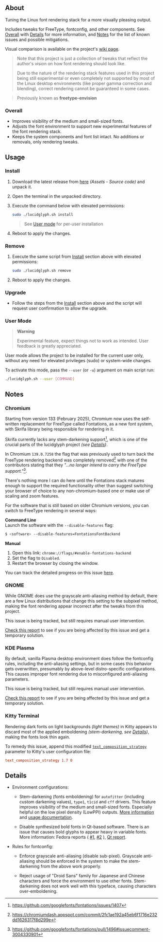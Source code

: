 ## About
Tuning the Linux font rendering stack for a more visually pleasing output.

Includes tweaks for FreeType, fontconfig, and other components. See
[Overall](#overall) with [Details](#details) for more information, and
[Notes](#notes) for the list of known issues and possible mitigations.

Visual comparison is available on the project's
[wiki page](https://github.com/maximilionus/lucidglyph/wiki/Comparison).

> Note that this project is just a collection of tweaks that reflect the
> author's vision on how font rendering should look like.
>
> Due to the nature of the rendering stack features used in this project being
> still experimental or even completely not supported by most of the Linux
> desktop environments (like proper gamma correction and blending), correct
> rendering cannot be guaranteed in some cases.

> Previously known as **freetype-envision**

### Overall
- Improves visibility of the medium and small-sized fonts.
- Adjusts the font environment to support new experimental features of the font
  rendering stack.
- Keeps the system components and font list intact. No additions or removals,
  only rendering tweaks.


## Usage
### Install
1. Download the latest release from
   [here](https://github.com/maximilionus/lucidglyph/releases/latest)
   _(Assets - Source code)_ and unpack it.
2. Open the terminal in the unpacked directory.
3. Execute the command below with elevated permissions:

   ```sh
   sudo ./lucidglyph.sh install
   ```

   > See [User mode](#user-mode) for per-user installation
4. Reboot to apply the changes.

### Remove
1. Execute the same script from [Install](#install) section above with elevated
   permissions:

   ```sh
   sudo ./lucidglyph.sh remove
   ```
2. Reboot to apply the changes.

### Upgrade
- Follow the steps from the [Install](#install) section above and the script will
request user confirmation to allow the upgrade.

### User Mode
> **Warning**
>
> Experimental feature, expect things not to work as intended. User feedback is
> greatly appreciated.

User mode allows the project to be installed for the current user only, without
any need for elevated privileges (sudo) or system-wide changes.

To activate this mode, pass the `--user` (or `-u`) argument on main script run:
```sh
./lucidglyph.sh --user [COMMAND]
```


## Notes
### Chromium
Starting from version 133 (February 2025), Chromium now uses the self-written
replacement for FreeType called Fontations, as a new font system, with Skrifa
library being responsible for rendering in it.

Skrifa currently lacks any stem-darkening support[^1], which is one of the
crucial parts of the lucidglyph project _(see [Details](#details))_.

In Chromium `139.0.7258` the flag that was previously used to turn back the
FreeType rendering backend was completely removed[^2] with one of the
contributors stating that they _"...no longer intend to carry the FreeType
support."_[^3].

There's nothing more I can do here until the Fontations stack matures enough to
support the required functionality other than suggest switching your browser of
choice to any non-chromium-based one or make use of scaling and zoom features.

For the software that is still based on older Chromium versions, you can switch
to FreeType rendering in several ways:

**Command Line**  
Launch the software with the `--disable-features` flag:

```sh
$ <software> --disable-features=FontationsFontBackend
```

**Manual**  
1. Open this link: `chrome://flags/#enable-fontations-backend`
2. Set the flag to `Disabled`.
3. Restart the browser by closing the window.

You can track the detailed progress on this issue
[here](https://github.com/maximilionus/lucidglyph/issues/18).


### GNOME
While GNOME does use the grayscale anti-aliasing method by default, there are a
few Linux distributions that change this setting to the subpixel method, making
the font rendering appear incorrect after the tweaks from this project.

This issue is being tracked, but still requires manual user intervention.

[Check this report](https://github.com/maximilionus/lucidglyph/issues/7) to
see if you are being affected by this issue and get a temporary solution.


### KDE Plasma
By default, vanilla Plasma desktop environment does follow the fontconfig
rules, including the anti-aliasing settings, but in some cases this behavior
gets overwritten, presumably by above-level distro-specific configurations.
This causes improper font rendering due to misconfigured anti-aliasing
parameters.

This issue is being tracked, but still requires manual user intervention.

[Check this report](https://github.com/maximilionus/lucidglyph/issues/12) to
see if you are being affected by this issue and get a temporary solution.


### Kitty Terminal
Rendering dark fonts on light backgrounds _(light themes)_ in Kitty appears to
discard most of the applied emboldening _(stem-darkening, see
[Details](#details))_, making the fonts look thin again.

To remedy this issue, append this modified
[`text_composition_strategy`](https://sw.kovidgoyal.net/kitty/conf/#opt-kitty.text_composition_strategy)
parameter to Kitty's user configuration file:

```conf
text_composition_strategy 1.7 0
```


## Details
- Environment configurations:
   - Stem-darkening (fonts emboldening) for `autofitter` (including custom
     darkening values), `type1`, `t1cid` and `cff` drivers. This feature
     improves visibility of the medium and small-sized fonts. Especially
     helpful on the low pixel density (LowPPI) outputs.
     [More information](https://freetype.org/freetype2/docs/hinting/text-rendering-general.html)
     and
     [usage documentation](https://freetype.org/freetype2/docs/reference/ft2-properties.html#no-stem-darkening).

   - Disable synthesized bold fonts in Qt-based software. There is an issue
     that causes bold glyphs to appear heavy in variable fonts. More
     information:
     Fedora reports (
     [#1](https://bugzilla.redhat.com/show_bug.cgi?id=2179854),
     [#2](https://pagure.io/fedora-kde/SIG/issue/461)
     ),
     [Qt report](https://bugreports.qt.io/browse/QTBUG-112136).

- Rules for fontconfig:
   - Enforce grayscale anti-aliasing (disable sub-pixel). Grayscale
     anti-aliasing should be enforced in the system to make the stem-darkening
     from the above work properly.

   - Reject usage of "Droid Sans" family for Japanese and Chinese characters
     and force the environment to use other fonts. Stem-darkening does not work
     well with this typeface, causing characters over-emboldening.


[^1]: https://github.com/googlefonts/fontations/issues/1407
[^2]: https://chromiumdash.appspot.com/commit/2fc1ae192a45eb6f1716e232dd1626317f8d299e
[^3]: https://github.com/googlefonts/fontations/pull/1496#issuecomment-3004330901
